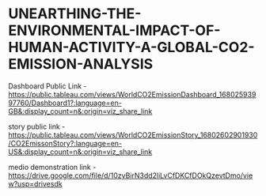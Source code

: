 # UNEARTHING-THE-ENVIRONMENTAL-IMPACT-OF-HUMAN-ACTIVITY-A-GLOBAL-CO2-EMISSION-ANALYSIS

Dashboard Public Link - https://public.tableau.com/views/WorldCO2EmissionDashboard_16802593997760/Dashboard1?:language=en-GB&:display_count=n&:origin=viz_share_link

story public link - https://public.tableau.com/views/WorldCO2EmissionStory_16802602901930/CO2EmissonStory?:language=en-US&:display_count=n&:origin=viz_share_link

medio demonstration link - https://drive.google.com/file/d/10zyBirN3dd2liLvCfDKCfDOkQzevtDmo/view?usp=drivesdk
